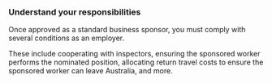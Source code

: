 ### Understand your responsibilities

Once approved as a standard business sponsor, you must comply with several conditions as an employer.

These include cooperating with inspectors, ensuring the sponsored worker performs the nominated position, allocating return travel costs to ensure the sponsored worker can leave Australia, and more.
